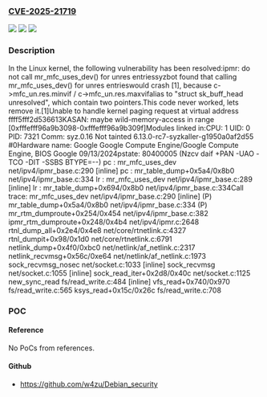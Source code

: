 ### [CVE-2025-21719](https://cve.mitre.org/cgi-bin/cvename.cgi?name=CVE-2025-21719)
![](https://img.shields.io/static/v1?label=Product&message=Linux&color=blue)
![](https://img.shields.io/static/v1?label=Version&message=cb167893f41e21e6bd283d78e53489289dc0592d%3C%2071a0fcb68c0a5f3ec912b540cd5d72148e6ee5f1%20&color=brighgreen)
![](https://img.shields.io/static/v1?label=Vulnerability&message=n%2Fa&color=brighgreen)

### Description

In the Linux kernel, the following vulnerability has been resolved:ipmr: do not call mr_mfc_uses_dev() for unres entriessyzbot found that calling mr_mfc_uses_dev() for unres entrieswould crash [1], because c->mfc_un.res.minvif / c->mfc_un.res.maxvifalias to "struct sk_buff_head unresolved", which contain two pointers.This code never worked, lets remove it.[1]Unable to handle kernel paging request at virtual address ffff5fff2d536613KASAN: maybe wild-memory-access in range [0xfffefff96a9b3098-0xfffefff96a9b309f]Modules linked in:CPU: 1 UID: 0 PID: 7321 Comm: syz.0.16 Not tainted 6.13.0-rc7-syzkaller-g1950a0af2d55 #0Hardware name: Google Google Compute Engine/Google Compute Engine, BIOS Google 09/13/2024pstate: 80400005 (Nzcv daif +PAN -UAO -TCO -DIT -SSBS BTYPE=--) pc : mr_mfc_uses_dev net/ipv4/ipmr_base.c:290 [inline] pc : mr_table_dump+0x5a4/0x8b0 net/ipv4/ipmr_base.c:334 lr : mr_mfc_uses_dev net/ipv4/ipmr_base.c:289 [inline] lr : mr_table_dump+0x694/0x8b0 net/ipv4/ipmr_base.c:334Call trace:  mr_mfc_uses_dev net/ipv4/ipmr_base.c:290 [inline] (P)  mr_table_dump+0x5a4/0x8b0 net/ipv4/ipmr_base.c:334 (P)  mr_rtm_dumproute+0x254/0x454 net/ipv4/ipmr_base.c:382  ipmr_rtm_dumproute+0x248/0x4b4 net/ipv4/ipmr.c:2648  rtnl_dump_all+0x2e4/0x4e8 net/core/rtnetlink.c:4327  rtnl_dumpit+0x98/0x1d0 net/core/rtnetlink.c:6791  netlink_dump+0x4f0/0xbc0 net/netlink/af_netlink.c:2317  netlink_recvmsg+0x56c/0xe64 net/netlink/af_netlink.c:1973  sock_recvmsg_nosec net/socket.c:1033 [inline]  sock_recvmsg net/socket.c:1055 [inline]  sock_read_iter+0x2d8/0x40c net/socket.c:1125  new_sync_read fs/read_write.c:484 [inline]  vfs_read+0x740/0x970 fs/read_write.c:565  ksys_read+0x15c/0x26c fs/read_write.c:708

### POC

#### Reference
No PoCs from references.

#### Github
- https://github.com/w4zu/Debian_security

